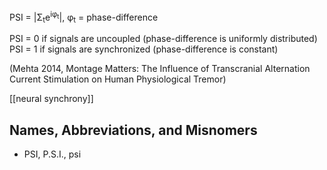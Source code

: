 PSI = |Σ<sub>t</sub>e<sup>iφ<sub>t</sub></sup>|, φ<sub>t</sub> = phase-difference

PSI = 0 if signals are uncoupled (phase-difference is uniformly distributed)
PSI = 1 if signals are synchronized (phase-difference is constant)  

(Mehta 2014, Montage Matters: The Influence of Transcranial Alternation Current Stimulation on Human Physiological Tremor)

[[neural synchrony]]

## Names, Abbreviations, and Misnomers
* PSI, P.S.I., psi